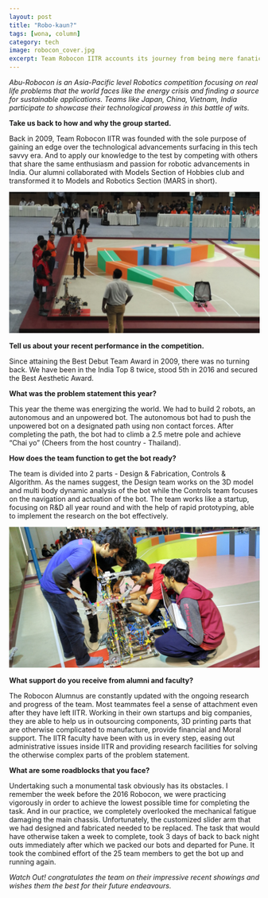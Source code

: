 ```yaml
---
layout: post
title: "Robo-kaun?"
tags: [wona, column]
category: tech
image: robocon_cover.jpg
excerpt: Team Robocon IITR accounts its journey from being mere fanatics to soaring new heights by being ranked 5th globally at Abu-Robocon'16 and the Best Debut Team.
---
```


_Abu-Robocon is an Asia-Pacific level Robotics competition focusing on real life problems that the world faces like the energy crisis and finding a source for sustainable applications. Teams like Japan, China, Vietnam, India participate to showcase their technological prowess in this battle of wits._

__Take us back to how and why the group started.__

Back in 2009, Team Robocon IITR was founded with the sole purpose of gaining an edge over the technological advancements surfacing in this tech savvy era. And to apply our knowledge to the test by competing with others that share the same enthusiasm and passion for robotic advancements in India. Our alumni collaborated with Models Section of Hobbies club and transformed it to Models and Robotics Section (MARS in short).

![Robocon](/images/posts/robocon_1.jpg)

__Tell us about your recent performance in the competition.__

Since attaining the Best Debut Team Award in 2009, there was no turning back. We have been in the India Top 8 twice, stood 5th in 2016 and secured the Best Aesthetic Award. 

__What was the problem statement this year?__

This year the theme was energizing the world. We had to build 2 robots, an autonomous and an unpowered bot. The autonomous bot had to push the unpowered bot on a designated path using non contact forces. After completing the path, the bot had to climb a 2.5 metre pole and achieve “Chai yo” (Cheers from the host country - Thailand).

__How does the team function to get the bot ready?__

The team is divided into 2 parts - Design & Fabrication, Controls & Algorithm. As the names suggest, the Design team works on the 3D model and multi body dynamic analysis of the bot while the Controls team focuses on the navigation and actuation of the bot. The team works like a startup, focusing on R&D all year round and with the help of rapid prototyping, able to implement the research on the bot effectively.

![Team Robocon](/images/posts/robocon_2.jpg)

__What support do you receive from alumni and faculty?__

The Robocon Alumnus are constantly updated with the ongoing research and progress of the team. Most teammates feel a sense of attachment even after they have left IITR. Working in their own startups and big companies, they are able to help us in outsourcing components, 3D printing parts that are otherwise complicated to manufacture, provide financial and Moral support. The IITR faculty have been with us in every step, easing out administrative issues inside IITR and providing research facilities for solving the otherwise complex parts of the problem statement.

__What are some roadblocks that you face?__

Undertaking such a monumental task obviously has its obstacles. I remember the week before the 2016 Robocon, we were practicing vigorously in order to achieve the lowest possible time for completing the task. And in our practice, we completely overlooked the mechanical fatigue damaging the main chassis. Unfortunately, the customized slider arm that we had designed and fabricated needed to be replaced. The task that would have otherwise taken a week to complete, took 3 days of back to back night outs immediately after which we packed our bots and departed for Pune. It took the combined effort of the 25 team members to get the bot up and running again.


_Watch Out! congratulates the team on their impressive recent showings and wishes them the best for their future endeavours._

